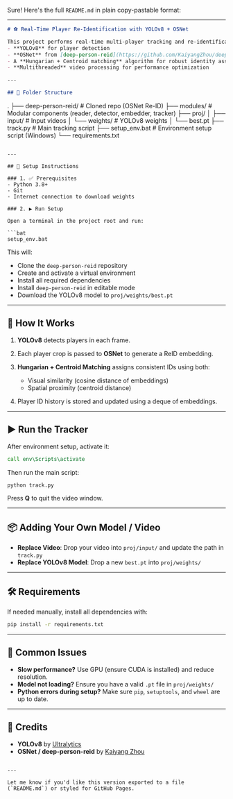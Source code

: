 Sure! Here's the full `README.md` in plain copy-pastable format:

---

```markdown
# ⚽ Real-Time Player Re-Identification with YOLOv8 + OSNet

This project performs real-time multi-player tracking and re-identification using:
- **YOLOv8** for player detection
- **OSNet** from [deep-person-reid](https://github.com/KaiyangZhou/deep-person-reid) for visual re-ID
- A **Hungarian + Centroid matching** algorithm for robust identity assignment
- **Multithreaded** video processing for performance optimization

---

## 📁 Folder Structure

```

.
├── deep-person-reid/            # Cloned repo (OSNet Re-ID)
├── modules/                     # Modular components (reader, detector, embedder, tracker)
├── proj/
│   ├── input/                   # Input videos
│   └── weights/                # YOLOv8 weights
│       └── best.pt
├── track.py                     # Main tracking script
├── setup\_env.bat               # Environment setup script (Windows)
└── requirements.txt

````

---

## 🚀 Setup Instructions

### 1. ✅ Prerequisites
- Python 3.8+
- Git
- Internet connection to download weights

### 2. ▶️ Run Setup

Open a terminal in the project root and run:

```bat
setup_env.bat
````

This will:

* Clone the `deep-person-reid` repository
* Create and activate a virtual environment
* Install all required dependencies
* Install `deep-person-reid` in editable mode
* Download the YOLOv8 model to `proj/weights/best.pt`

---

## 🎯 How It Works

1. **YOLOv8** detects players in each frame.
2. Each player crop is passed to **OSNet** to generate a ReID embedding.
3. **Hungarian + Centroid Matching** assigns consistent IDs using both:

   * Visual similarity (cosine distance of embeddings)
   * Spatial proximity (centroid distance)
4. Player ID history is stored and updated using a deque of embeddings.

---

## ▶️ Run the Tracker

After environment setup, activate it:

```bat
call env\Scripts\activate
```

Then run the main script:

```bash
python track.py
```

Press **Q** to quit the video window.

---

## 📦 Adding Your Own Model / Video

* **Replace Video**: Drop your video into `proj/input/` and update the path in `track.py`
* **Replace YOLOv8 Model**: Drop a new `best.pt` into `proj/weights/`

---

## 🛠 Requirements

If needed manually, install all dependencies with:

```bash
pip install -r requirements.txt
```

---

## 🙋 Common Issues

* **Slow performance?** Use GPU (ensure CUDA is installed) and reduce resolution.
* **Model not loading?** Ensure you have a valid `.pt` file in `proj/weights/`
* **Python errors during setup?** Make sure `pip`, `setuptools`, and `wheel` are up to date.

---

## 📌 Credits

* **YOLOv8** by [Ultralytics](https://github.com/ultralytics/ultralytics)
* **OSNet / deep-person-reid** by [Kaiyang Zhou](https://github.com/KaiyangZhou/deep-person-reid)

```

---

Let me know if you'd like this version exported to a file (`README.md`) or styled for GitHub Pages.
```

